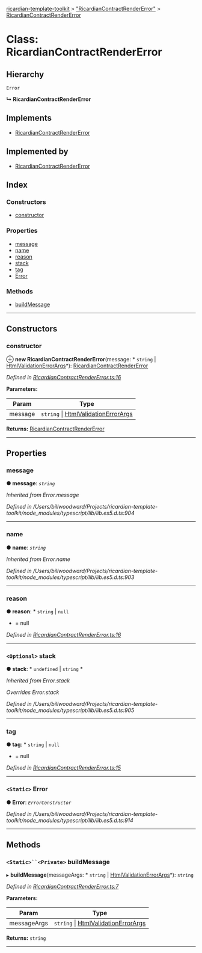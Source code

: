 [ricardian-template-toolkit](../README.md) > ["RicardianContractRenderError"](../modules/_ricardiancontractrendererror_.md) > [RicardianContractRenderError](../classes/_ricardiancontractrendererror_.ricardiancontractrendererror.md)

# Class: RicardianContractRenderError

## Hierarchy

 `Error`

**↳ RicardianContractRenderError**

## Implements

* [RicardianContractRenderError](_ricardiancontractrendererror_.ricardiancontractrendererror.md)

## Implemented by

* [RicardianContractRenderError](_ricardiancontractrendererror_.ricardiancontractrendererror.md)

## Index

### Constructors

* [constructor](_ricardiancontractrendererror_.ricardiancontractrendererror.md#constructor)

### Properties

* [message](_ricardiancontractrendererror_.ricardiancontractrendererror.md#message)
* [name](_ricardiancontractrendererror_.ricardiancontractrendererror.md#name)
* [reason](_ricardiancontractrendererror_.ricardiancontractrendererror.md#reason)
* [stack](_ricardiancontractrendererror_.ricardiancontractrendererror.md#stack)
* [tag](_ricardiancontractrendererror_.ricardiancontractrendererror.md#tag)
* [Error](_ricardiancontractrendererror_.ricardiancontractrendererror.md#error)

### Methods

* [buildMessage](_ricardiancontractrendererror_.ricardiancontractrendererror.md#buildmessage)

---

## Constructors

<a id="constructor"></a>

###  constructor

⊕ **new RicardianContractRenderError**(message: * `string` &#124; [HtmlValidationErrorArgs](../interfaces/_ricardiancontractrendererror_.htmlvalidationerrorargs.md)*): [RicardianContractRenderError](_ricardiancontractrendererror_.ricardiancontractrendererror.md)

*Defined in [RicardianContractRenderError.ts:16](https://github.com/EOSIO/ricardian-template-toolkit/blob/84a970d/src/RicardianContractRenderError.ts#L16)*

**Parameters:**

| Param | Type |
| ------ | ------ |
| message |  `string` &#124; [HtmlValidationErrorArgs](../interfaces/_ricardiancontractrendererror_.htmlvalidationerrorargs.md)|

**Returns:** [RicardianContractRenderError](_ricardiancontractrendererror_.ricardiancontractrendererror.md)

___

## Properties

<a id="message"></a>

###  message

**● message**: *`string`*

*Inherited from Error.message*

*Defined in /Users/billwoodward/Projects/ricardian-template-toolkit/node_modules/typescript/lib/lib.es5.d.ts:904*

___
<a id="name"></a>

###  name

**● name**: *`string`*

*Inherited from Error.name*

*Defined in /Users/billwoodward/Projects/ricardian-template-toolkit/node_modules/typescript/lib/lib.es5.d.ts:903*

___
<a id="reason"></a>

###  reason

**● reason**: * `string` &#124; `null`
* =  null

*Defined in [RicardianContractRenderError.ts:16](https://github.com/EOSIO/ricardian-template-toolkit/blob/84a970d/src/RicardianContractRenderError.ts#L16)*

___
<a id="stack"></a>

### `<Optional>` stack

**● stack**: * `undefined` &#124; `string`
*

*Inherited from Error.stack*

*Overrides Error.stack*

*Defined in /Users/billwoodward/Projects/ricardian-template-toolkit/node_modules/typescript/lib/lib.es5.d.ts:905*

___
<a id="tag"></a>

###  tag

**● tag**: * `string` &#124; `null`
* =  null

*Defined in [RicardianContractRenderError.ts:15](https://github.com/EOSIO/ricardian-template-toolkit/blob/84a970d/src/RicardianContractRenderError.ts#L15)*

___
<a id="error"></a>

### `<Static>` Error

**● Error**: *`ErrorConstructor`*

*Defined in /Users/billwoodward/Projects/ricardian-template-toolkit/node_modules/typescript/lib/lib.es5.d.ts:914*

___

## Methods

<a id="buildmessage"></a>

### `<Static>``<Private>` buildMessage

▸ **buildMessage**(messageArgs: * `string` &#124; [HtmlValidationErrorArgs](../interfaces/_ricardiancontractrendererror_.htmlvalidationerrorargs.md)*): `string`

*Defined in [RicardianContractRenderError.ts:7](https://github.com/EOSIO/ricardian-template-toolkit/blob/84a970d/src/RicardianContractRenderError.ts#L7)*

**Parameters:**

| Param | Type |
| ------ | ------ |
| messageArgs |  `string` &#124; [HtmlValidationErrorArgs](../interfaces/_ricardiancontractrendererror_.htmlvalidationerrorargs.md)|

**Returns:** `string`

___

